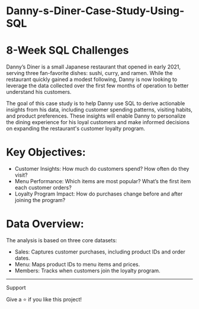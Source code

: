 # **Danny-s-Diner-Case-Study-Using-SQL**

# **8-Week SQL Challenges**

Danny’s Diner is a small Japanese restaurant that opened in early 2021, serving three fan-favorite dishes: sushi, curry, and ramen. While the restaurant quickly gained a modest following, Danny is now looking to leverage the data collected over the first few months of operation to better understand his customers.

The goal of this case study is to help Danny use SQL to derive actionable insights from his data, including customer spending patterns, visiting habits, and product preferences. These insights will enable Danny to personalize the dining experience for his loyal customers and make informed decisions on expanding the restaurant's customer loyalty program.

# **Key Objectives:**

- Customer Insights: How much do customers spend? How often do they visit?
- Menu Performance: Which items are most popular? What’s the first item each customer orders?
- Loyalty Program Impact: How do purchases change before and after joining the program?

# **Data Overview:**

The analysis is based on three core datasets:

- Sales: Captures customer purchases, including product IDs and order dates.
- Menu: Maps product IDs to menu items and prices.
- Members: Tracks when customers join the loyalty program.

-------------------------------------------------------
Support

Give a ⭐️ if you like this project!
